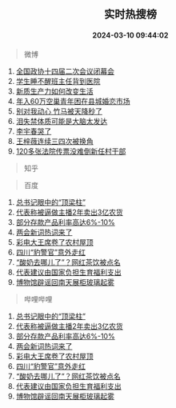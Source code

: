 <div align="center"><h2>实时热搜榜</h2><h4>2024-03-10 09:44:02</h4></div>

> 微博  

1. [全国政协十四届二次会议闭幕会](https://s.weibo.com/weibo?q=%23%E5%85%A8%E5%9B%BD%E6%94%BF%E5%8D%8F%E5%8D%81%E5%9B%9B%E5%B1%8A%E4%BA%8C%E6%AC%A1%E4%BC%9A%E8%AE%AE%E9%97%AD%E5%B9%95%E4%BC%9A%23&t=31&band_rank=1&Refer=top)<br />
2. [学生睡不醒班主任背到医院](https://s.weibo.com/weibo?q=%23%E5%AD%A6%E7%94%9F%E7%9D%A1%E4%B8%8D%E9%86%92%E7%8F%AD%E4%B8%BB%E4%BB%BB%E8%83%8C%E5%88%B0%E5%8C%BB%E9%99%A2%23&t=31&band_rank=2&Refer=top)<br />
3. [新质生产力如何改变生活](https://s.weibo.com/weibo?q=%23%E6%96%B0%E8%B4%A8%E7%94%9F%E4%BA%A7%E5%8A%9B%E5%A6%82%E4%BD%95%E6%94%B9%E5%8F%98%E7%94%9F%E6%B4%BB%23&t=31&band_rank=3&Refer=top)<br />
4. [年入60万空巢青年困在县城婚恋市场](https://s.weibo.com/weibo?q=%23%E5%B9%B4%E5%85%A560%E4%B8%87%E7%A9%BA%E5%B7%A2%E9%9D%92%E5%B9%B4%E5%9B%B0%E5%9C%A8%E5%8E%BF%E5%9F%8E%E5%A9%9A%E6%81%8B%E5%B8%82%E5%9C%BA%23&t=31&band_rank=4&Refer=top)<br />
5. [别对我动心 竹马被天降秒了](https://s.weibo.com/weibo?q=%E5%88%AB%E5%AF%B9%E6%88%91%E5%8A%A8%E5%BF%83%20%E7%AB%B9%E9%A9%AC%E8%A2%AB%E5%A4%A9%E9%99%8D%E7%A7%92%E4%BA%86&t=31&band_rank=5&Refer=top)<br />
6. [泪失禁体质可能是大脑太发达](https://s.weibo.com/weibo?q=%23%E6%B3%AA%E5%A4%B1%E7%A6%81%E4%BD%93%E8%B4%A8%E5%8F%AF%E8%83%BD%E6%98%AF%E5%A4%A7%E8%84%91%E5%A4%AA%E5%8F%91%E8%BE%BE%23&t=31&band_rank=6&Refer=top)<br />
7. [李宇春哭了](https://s.weibo.com/weibo?q=%E6%9D%8E%E5%AE%87%E6%98%A5%E5%93%AD%E4%BA%86&t=31&band_rank=7&Refer=top)<br />
8. [王梓薇连续三四次被换角](https://s.weibo.com/weibo?q=%23%E7%8E%8B%E6%A2%93%E8%96%87%E8%BF%9E%E7%BB%AD%E4%B8%89%E5%9B%9B%E6%AC%A1%E8%A2%AB%E6%8D%A2%E8%A7%92%23&t=31&band_rank=8&Refer=top)<br />
9. [120多张法院传票没难倒新任村干部](https://s.weibo.com/weibo?q=%23120%E5%A4%9A%E5%BC%A0%E6%B3%95%E9%99%A2%E4%BC%A0%E7%A5%A8%E6%B2%A1%E9%9A%BE%E5%80%92%E6%96%B0%E4%BB%BB%E6%9D%91%E5%B9%B2%E9%83%A8%23&t=31&band_rank=9&Refer=top)<br />

> 知乎  


> 百度  

1. [总书记眼中的“顶梁柱”](https://www.baidu.com/s?wd=%E6%80%BB%E4%B9%A6%E8%AE%B0%E7%9C%BC%E4%B8%AD%E7%9A%84%E2%80%9C%E9%A1%B6%E6%A2%81%E6%9F%B1%E2%80%9D&sa=fyb_news&rsv_dl=fyb_news)<br />
2. [代表称被逼做主播2年卖出3亿农货](https://www.baidu.com/s?wd=%E4%BB%A3%E8%A1%A8%E7%A7%B0%E8%A2%AB%E9%80%BC%E5%81%9A%E4%B8%BB%E6%92%AD2%E5%B9%B4%E5%8D%96%E5%87%BA3%E4%BA%BF%E5%86%9C%E8%B4%A7&sa=fyb_news&rsv_dl=fyb_news)<br />
3. [部分存款产品利率高达6%-10%](https://www.baidu.com/s?wd=%E9%83%A8%E5%88%86%E5%AD%98%E6%AC%BE%E4%BA%A7%E5%93%81%E5%88%A9%E7%8E%87%E9%AB%98%E8%BE%BE6%25-10%25&sa=fyb_news&rsv_dl=fyb_news)<br />
4. [两会新词热词来了](https://www.baidu.com/s?wd=%E4%B8%A4%E4%BC%9A%E6%96%B0%E8%AF%8D%E7%83%AD%E8%AF%8D%E6%9D%A5%E4%BA%86&sa=fyb_news&rsv_dl=fyb_news)<br />
5. [彩电大王席卷了农村屋顶](https://www.baidu.com/s?wd=%E5%BD%A9%E7%94%B5%E5%A4%A7%E7%8E%8B%E5%B8%AD%E5%8D%B7%E4%BA%86%E5%86%9C%E6%9D%91%E5%B1%8B%E9%A1%B6&sa=fyb_news&rsv_dl=fyb_news)<br />
6. [四川“豹警官”意外走红](https://www.baidu.com/s?wd=%E5%9B%9B%E5%B7%9D%E2%80%9C%E8%B1%B9%E8%AD%A6%E5%AE%98%E2%80%9D%E6%84%8F%E5%A4%96%E8%B5%B0%E7%BA%A2&sa=fyb_news&rsv_dl=fyb_news)<br />
7. [“酸奶去哪儿了”？网红茶饮被点名](https://www.baidu.com/s?wd=%E2%80%9C%E9%85%B8%E5%A5%B6%E5%8E%BB%E5%93%AA%E5%84%BF%E4%BA%86%E2%80%9D%EF%BC%9F%E7%BD%91%E7%BA%A2%E8%8C%B6%E9%A5%AE%E8%A2%AB%E7%82%B9%E5%90%8D&sa=fyb_news&rsv_dl=fyb_news)<br />
8. [代表建议由国家负担生育福利支出](https://www.baidu.com/s?wd=%E4%BB%A3%E8%A1%A8%E5%BB%BA%E8%AE%AE%E7%94%B1%E5%9B%BD%E5%AE%B6%E8%B4%9F%E6%8B%85%E7%94%9F%E8%82%B2%E7%A6%8F%E5%88%A9%E6%94%AF%E5%87%BA&sa=fyb_news&rsv_dl=fyb_news)<br />
9. [博物馆辟谣回南天展柜玻璃起雾](https://www.baidu.com/s?wd=%E5%8D%9A%E7%89%A9%E9%A6%86%E8%BE%9F%E8%B0%A3%E5%9B%9E%E5%8D%97%E5%A4%A9%E5%B1%95%E6%9F%9C%E7%8E%BB%E7%92%83%E8%B5%B7%E9%9B%BE&sa=fyb_news&rsv_dl=fyb_news)<br />

> 哔哩哔哩  

1. [总书记眼中的“顶梁柱”](https://www.baidu.com/s?wd=%E6%80%BB%E4%B9%A6%E8%AE%B0%E7%9C%BC%E4%B8%AD%E7%9A%84%E2%80%9C%E9%A1%B6%E6%A2%81%E6%9F%B1%E2%80%9D&sa=fyb_news&rsv_dl=fyb_news)<br />
2. [代表称被逼做主播2年卖出3亿农货](https://www.baidu.com/s?wd=%E4%BB%A3%E8%A1%A8%E7%A7%B0%E8%A2%AB%E9%80%BC%E5%81%9A%E4%B8%BB%E6%92%AD2%E5%B9%B4%E5%8D%96%E5%87%BA3%E4%BA%BF%E5%86%9C%E8%B4%A7&sa=fyb_news&rsv_dl=fyb_news)<br />
3. [部分存款产品利率高达6%-10%](https://www.baidu.com/s?wd=%E9%83%A8%E5%88%86%E5%AD%98%E6%AC%BE%E4%BA%A7%E5%93%81%E5%88%A9%E7%8E%87%E9%AB%98%E8%BE%BE6%25-10%25&sa=fyb_news&rsv_dl=fyb_news)<br />
4. [两会新词热词来了](https://www.baidu.com/s?wd=%E4%B8%A4%E4%BC%9A%E6%96%B0%E8%AF%8D%E7%83%AD%E8%AF%8D%E6%9D%A5%E4%BA%86&sa=fyb_news&rsv_dl=fyb_news)<br />
5. [彩电大王席卷了农村屋顶](https://www.baidu.com/s?wd=%E5%BD%A9%E7%94%B5%E5%A4%A7%E7%8E%8B%E5%B8%AD%E5%8D%B7%E4%BA%86%E5%86%9C%E6%9D%91%E5%B1%8B%E9%A1%B6&sa=fyb_news&rsv_dl=fyb_news)<br />
6. [四川“豹警官”意外走红](https://www.baidu.com/s?wd=%E5%9B%9B%E5%B7%9D%E2%80%9C%E8%B1%B9%E8%AD%A6%E5%AE%98%E2%80%9D%E6%84%8F%E5%A4%96%E8%B5%B0%E7%BA%A2&sa=fyb_news&rsv_dl=fyb_news)<br />
7. [“酸奶去哪儿了”？网红茶饮被点名](https://www.baidu.com/s?wd=%E2%80%9C%E9%85%B8%E5%A5%B6%E5%8E%BB%E5%93%AA%E5%84%BF%E4%BA%86%E2%80%9D%EF%BC%9F%E7%BD%91%E7%BA%A2%E8%8C%B6%E9%A5%AE%E8%A2%AB%E7%82%B9%E5%90%8D&sa=fyb_news&rsv_dl=fyb_news)<br />
8. [代表建议由国家负担生育福利支出](https://www.baidu.com/s?wd=%E4%BB%A3%E8%A1%A8%E5%BB%BA%E8%AE%AE%E7%94%B1%E5%9B%BD%E5%AE%B6%E8%B4%9F%E6%8B%85%E7%94%9F%E8%82%B2%E7%A6%8F%E5%88%A9%E6%94%AF%E5%87%BA&sa=fyb_news&rsv_dl=fyb_news)<br />
9. [博物馆辟谣回南天展柜玻璃起雾](https://www.baidu.com/s?wd=%E5%8D%9A%E7%89%A9%E9%A6%86%E8%BE%9F%E8%B0%A3%E5%9B%9E%E5%8D%97%E5%A4%A9%E5%B1%95%E6%9F%9C%E7%8E%BB%E7%92%83%E8%B5%B7%E9%9B%BE&sa=fyb_news&rsv_dl=fyb_news)<br />
